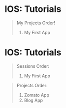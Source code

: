 # IOS: Tutorials
> My Projects Order!
>   1. My First App

# IOS: Tutorials


> Sessions Order:
> 1. My First App


> Projects Order:
> 01. Zomato App
> 02. Blog App
